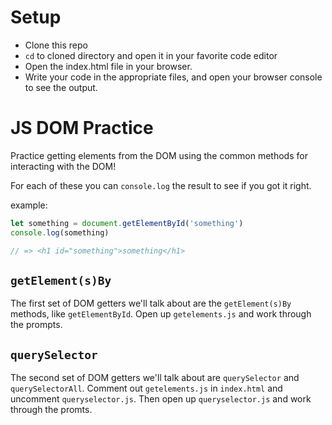 # Setup
* Clone this repo
* `cd` to cloned directory and open it in your favorite code editor
* Open the index.html file in your browser.
* Write your code in the appropriate files, and open your browser console to see the output.

# JS DOM Practice

Practice getting elements from the DOM using the common methods for interacting with the DOM!

For each of these you can `console.log` the result to see if you got it right.

example:
```js
let something = document.getElementById('something')
console.log(something)

// => <h1 id="something">something</h1>
```

## `getElement(s)By`

The first set of DOM getters we'll talk about are the `getElement(s)By` methods, like `getElementById`. Open up `getelements.js` and work through the prompts.

## `querySelector`

The second set of DOM getters we'll talk about are `querySelector` and `querySelectorAll`. Comment out `getelements.js` in `index.html` and uncomment `queryselector.js`. Then open up `queryselector.js` and work through the promts.
